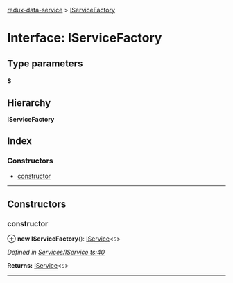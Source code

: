 [redux-data-service](../README.md) > [IServiceFactory](../interfaces/iservicefactory.md)

# Interface: IServiceFactory

## Type parameters
#### S 
## Hierarchy

**IServiceFactory**

## Index

### Constructors

* [constructor](iservicefactory.md#constructor)

---

## Constructors

<a id="constructor"></a>

###  constructor

⊕ **new IServiceFactory**(): [IService](iservice.md)<`S`>

*Defined in [Services/IService.ts:40](https://github.com/Rediker-Software/redux-data-service/blob/e3b878c/src/Services/IService.ts#L40)*

**Returns:** [IService](iservice.md)<`S`>

___

